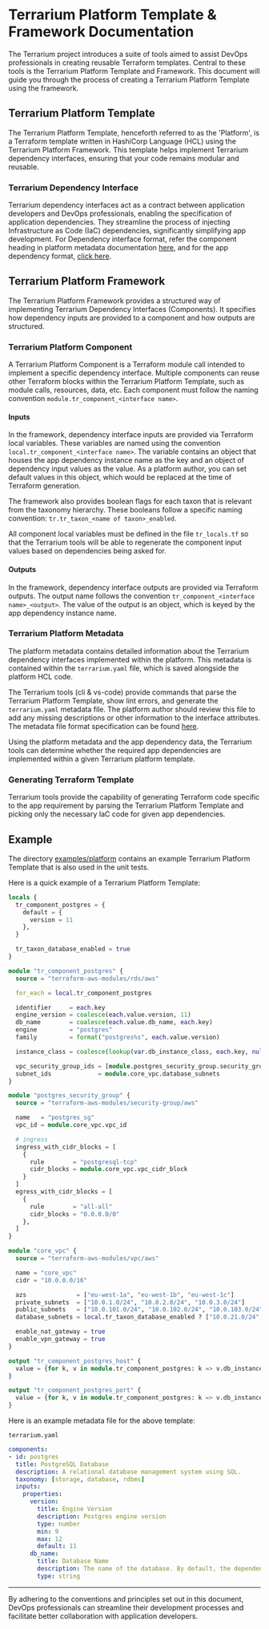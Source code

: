 # Terrarium Platform Template & Framework Documentation

The Terrarium project introduces a suite of tools aimed to assist DevOps professionals in creating reusable Terraform templates. Central to these tools is the Terrarium Platform Template and Framework. This document will guide you through the process of creating a Terrarium Platform Template using the framework.

## Terrarium Platform Template

The Terrarium Platform Template, henceforth referred to as the 'Platform', is a Terraform template written in HashiCorp Language (HCL) using the Terrarium Platform Framework. This template helps implement Terrarium dependency interfaces, ensuring that your code remains modular and reusable.

### Terrarium Dependency Interface

Terrarium dependency interfaces act as a contract between application developers and DevOps professionals, enabling the specification of application dependencies. They streamline the process of injecting Infrastructure as Code (IaC) dependencies, significantly simplifying app development. For Dependency interface format, refer the component heading in platform metadata documentation [here](../../src/pkg/metadata/platform), and for the app dependency format, [click here](../../src/pkg/metadata/app).

## Terrarium Platform Framework

The Terrarium Platform Framework provides a structured way of implementing Terrarium Dependency Interfaces (Components). It specifies how dependency inputs are provided to a component and how outputs are structured.

### Terrarium Platform Component

A Terrarium Platform Component is a Terraform module call intended to implement a specific dependency interface. Multiple components can reuse other Terraform blocks within the Terrarium Platform Template, such as module calls, resources, data, etc. Each component must follow the naming convention `module.tr_component_<interface name>`.

#### Inputs

In the framework, dependency interface inputs are provided via Terraform local variables. These variables are named using the convention `local.tr_component_<interface name>`. The variable contains an object that houses the app dependency instance name as the key and an object of dependency input values as the value. As a platform author, you can set default values in this object, which would be replaced at the time of Terraform generation.

The framework also provides boolean flags for each taxon that is relevant from the taxonomy hierarchy. These booleans follow a specific naming convention: `tr.tr_taxon_<name of taxon>_enabled`.

All component local variables must be defined in the file `tr_locals.tf` so that the Terrarium tools will be able to regenerate the component input values based on dependencies being asked for.

#### Outputs

In the framework, dependency interface outputs are provided via Terraform outputs. The output name follows the convention `tr_component_<interface name>_<output>`. The value of the output is an object, which is keyed by the app dependency instance name.

### Terrarium Platform Metadata

The platform metadata contains detailed information about the Terrarium dependency interfaces implemented within the platform. This metadata is contained within the `terrarium.yaml` file, which is saved alongside the platform HCL code.

The Terrarium tools (cli & vs-code) provide commands that parse the Terrarium Platform Template, show lint errors, and generate the `terrarium.yaml` metadata file. The platform author should review this file to add any missing descriptions or other information to the interface attributes. The metadata file format specification can be found [here](../../src/pkg/metadata/platform).

Using the platform metadata and the app dependency data, the Terrarium tools can determine whether the required app dependencies are implemented within a given Terrarium platform template.

### Generating Terraform Template

Terrarium tools provide the capability of generating Terraform code specific to the app requirement by parsing the Terrarium Platform Template and picking only the necessary IaC code for given app dependencies.

## Example

The directory [examples/platform](.) contains an example Terrarium Platform Template that is also used in the unit tests.

Here is a quick example of a Terrarium Platform Template:

```tf
locals {
  tr_component_postgres = {
    default = {
      version = 11
    },
  }

  tr_taxon_database_enabled = true
}

module "tr_component_postgres" {
  source = "terraform-aws-modules/rds/aws"

  for_each = local.tr_component_postgres

  identifier     = each.key
  engine_version = coalesce(each.value.version, 11)
  db_name        = coalesce(each.value.db_name, each.key)
  engine         = "postgres"
  family         = format("postgres%s", each.value.version)

  instance_class = coalesce(lookup(var.db_instance_class, each.key, null), var.all_db_instance_class)

  vpc_security_group_ids = [module.postgres_security_group.security_group_id]
  subnet_ids             = module.core_vpc.database_subnets
}

module "postgres_security_group" {
  source = "terraform-aws-modules/security-group/aws"

  name   = "postgres_sg"
  vpc_id = module.core_vpc.vpc_id

  # ingress
  ingress_with_cidr_blocks = [
    {
      rule        = "postgresql-tcp"
      cidr_blocks = module.core_vpc.vpc_cidr_block
    }
  ]
  egress_with_cidr_blocks = [
    {
      rule        = "all-all"
      cidr_blocks = "0.0.0.0/0"
    },
  ]
}

module "core_vpc" {
  source = "terraform-aws-modules/vpc/aws"

  name = "core_vpc"
  cidr = "10.0.0.0/16"

  azs              = ["eu-west-1a", "eu-west-1b", "eu-west-1c"]
  private_subnets  = ["10.0.1.0/24", "10.0.2.0/24", "10.0.3.0/24"]
  public_subnets   = ["10.0.101.0/24", "10.0.102.0/24", "10.0.103.0/24"]
  database_subnets = local.tr_taxon_database_enabled ? ["10.0.21.0/24", "10.0.22.0/24", "10.0.23.0/24"] : []

  enable_nat_gateway = true
  enable_vpn_gateway = true
}

output "tr_component_postgres_host" {
  value = {for k, v in module.tr_component_postgres: k => v.db_instance_address}
}

output "tr_component_postgres_port" {
  value = {for k, v in module.tr_component_postgres: k => v.db_instance_port}
}
```

Here is an example metadata file for the above template:

`terrarium.yaml`

```yaml
components:
- id: postgres
  title: PostgreSQL Database
  description: A relational database management system using SQL.
  taxonomy: [storage, database, rdbms]
  inputs:
    properties:
      version:
        title: Engine Version
        description: Postgres engine version
        type: number
        min: 9
        max: 12
        default: 11
      db_name:
        title: Database Name
        description: The name of the database. By default, the dependency name is used.
        type: string
```

---

By adhering to the conventions and principles set out in this document, DevOps professionals can streamline their development processes and facilitate better collaboration with application developers.
